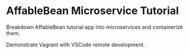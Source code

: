 # AffableBean Microservice Tutorial

Breakdown AffableBean tutorial app into microservices and containerize them.

Demonstrate Vagrant with VSCode remote development.